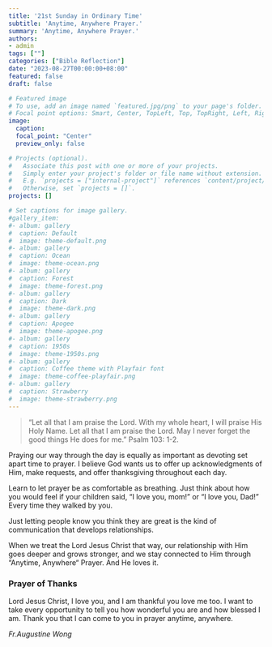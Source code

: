 ```yaml
---
title: '21st Sunday in Ordinary Time'
subtitle: 'Anytime, Anywhere Prayer.'
summary: 'Anytime, Anywhere Prayer.'
authors:
- admin
tags: [""]
categories: ["Bible Reflection"]
date: "2023-08-27T00:00:00+08:00"
featured: false
draft: false

# Featured image
# To use, add an image named `featured.jpg/png` to your page's folder.
# Focal point options: Smart, Center, TopLeft, Top, TopRight, Left, Right, BottomLeft, Bottom, BottomRight
image:
  caption:
  focal_point: "Center"
  preview_only: false

# Projects (optional).
#   Associate this post with one or more of your projects.
#   Simply enter your project's folder or file name without extension.
#   E.g. `projects = ["internal-project"]` references `content/project/deep-learning/index.md`.
#   Otherwise, set `projects = []`.
projects: []

# Set captions for image gallery.
#gallery_item:
#- album: gallery
#  caption: Default
#  image: theme-default.png
#- album: gallery
#  caption: Ocean
#  image: theme-ocean.png
#- album: gallery
#  caption: Forest
#  image: theme-forest.png
#- album: gallery
#  caption: Dark
#  image: theme-dark.png
#- album: gallery
#  caption: Apogee
#  image: theme-apogee.png
#- album: gallery
#  caption: 1950s
#  image: theme-1950s.png
#- album: gallery
#  caption: Coffee theme with Playfair font
#  image: theme-coffee-playfair.png
#- album: gallery
#  caption: Strawberry
#  image: theme-strawberry.png
---
```

> “Let all that I am praise the Lord. With my whole heart, I will praise His Holy Name. Let all that I am praise the Lord. May I never forget the good things He does for me.” Psalm 103: 1-2.

Praying our way through the day is equally as important as devoting set apart time to prayer. I believe God wants us to offer up acknowledgments of Him, make requests, and offer thanksgiving throughout each day. 

Learn to let prayer be as comfortable as breathing. Just think about how you would feel if your children said, “I love you, mom!” or “I love you, Dad!” Every time they walked by you. 

Just letting people know you think they are great is the kind of communication that develops relationships. 

When we treat the Lord Jesus Christ that way, our relationship with Him goes deeper and grows stronger, and we stay connected to Him through “Anytime, Anywhere“ Prayer. And He loves it.

### Prayer of Thanks
Lord Jesus Christ,
I love you, and I am thankful you love me too. I want to take every opportunity to tell you how wonderful you are and how blessed I am. Thank you that I can come to you in prayer anytime, anywhere.

_Fr.Augustine Wong_